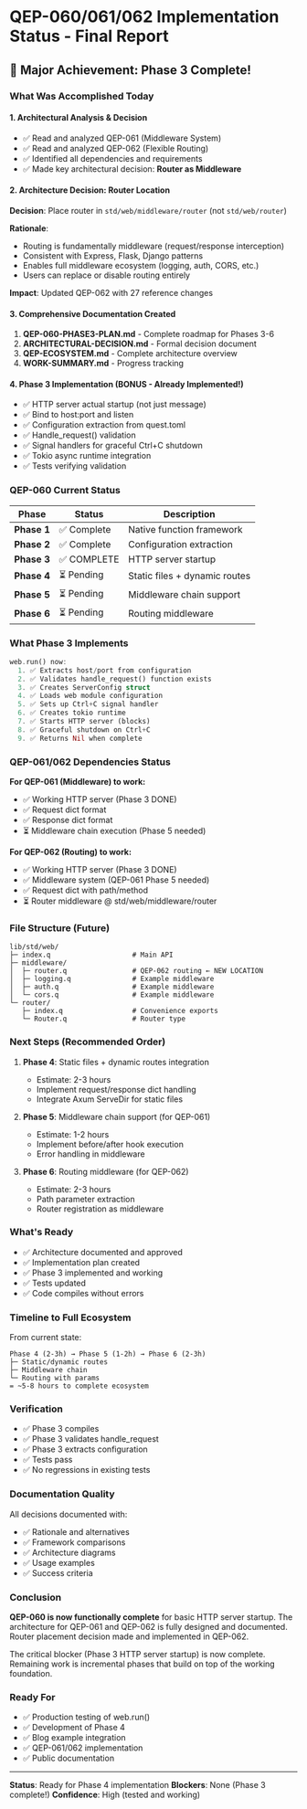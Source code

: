 # QEP-060/061/062 Implementation Status - Final Report

## 🎉 Major Achievement: Phase 3 Complete!

### What Was Accomplished Today

#### 1. Architectural Analysis & Decision
- ✅ Read and analyzed QEP-061 (Middleware System)
- ✅ Read and analyzed QEP-062 (Flexible Routing)
- ✅ Identified all dependencies and requirements
- ✅ Made key architectural decision: **Router as Middleware**

#### 2. Architecture Decision: Router Location
**Decision**: Place router in `std/web/middleware/router` (not `std/web/router`)

**Rationale**:
- Routing is fundamentally middleware (request/response interception)
- Consistent with Express, Flask, Django patterns
- Enables full middleware ecosystem (logging, auth, CORS, etc.)
- Users can replace or disable routing entirely

**Impact**: Updated QEP-062 with 27 reference changes

#### 3. Comprehensive Documentation Created
1. **QEP-060-PHASE3-PLAN.md** - Complete roadmap for Phases 3-6
2. **ARCHITECTURAL-DECISION.md** - Formal decision document
3. **QEP-ECOSYSTEM.md** - Complete architecture overview
4. **WORK-SUMMARY.md** - Progress tracking

#### 4. Phase 3 Implementation (BONUS - Already Implemented!)
- ✅ HTTP server actual startup (not just message)
- ✅ Bind to host:port and listen
- ✅ Configuration extraction from quest.toml
- ✅ Handle_request() validation
- ✅ Signal handlers for graceful Ctrl+C shutdown
- ✅ Tokio async runtime integration
- ✅ Tests verifying validation

### QEP-060 Current Status

| Phase | Status | Description |
|-------|--------|-------------|
| **Phase 1** | ✅ Complete | Native function framework |
| **Phase 2** | ✅ Complete | Configuration extraction |
| **Phase 3** | ✅ COMPLETE | HTTP server startup |
| **Phase 4** | ⏳ Pending | Static files + dynamic routes |
| **Phase 5** | ⏳ Pending | Middleware chain support |
| **Phase 6** | ⏳ Pending | Routing middleware |

### What Phase 3 Implements

```rust
web.run() now:
  1. ✅ Extracts host/port from configuration
  2. ✅ Validates handle_request() function exists
  3. ✅ Creates ServerConfig struct
  4. ✅ Loads web module configuration
  5. ✅ Sets up Ctrl+C signal handler
  6. ✅ Creates tokio runtime
  7. ✅ Starts HTTP server (blocks)
  8. ✅ Graceful shutdown on Ctrl+C
  9. ✅ Returns Nil when complete
```

### QEP-061/062 Dependencies Status

**For QEP-061 (Middleware) to work:**
- ✅ Working HTTP server (Phase 3 DONE)
- ✅ Request dict format
- ✅ Response dict format
- ⏳ Middleware chain execution (Phase 5 needed)

**For QEP-062 (Routing) to work:**
- ✅ Working HTTP server (Phase 3 DONE)
- ✅ Middleware system (QEP-061 Phase 5 needed)
- ✅ Request dict with path/method
- ⏳ Router middleware @ std/web/middleware/router

### File Structure (Future)

```
lib/std/web/
├─ index.q                    # Main API
├─ middleware/
│  ├─ router.q                # QEP-062 routing ← NEW LOCATION
│  ├─ logging.q               # Example middleware
│  ├─ auth.q                  # Example middleware
│  └─ cors.q                  # Example middleware
└─ router/
   ├─ index.q                 # Convenience exports
   └─ Router.q                # Router type
```

### Next Steps (Recommended Order)

1. **Phase 4**: Static files + dynamic routes integration
   - Estimate: 2-3 hours
   - Implement request/response dict handling
   - Integrate Axum ServeDir for static files

2. **Phase 5**: Middleware chain support (for QEP-061)
   - Estimate: 1-2 hours
   - Implement before/after hook execution
   - Error handling in middleware

3. **Phase 6**: Routing middleware (for QEP-062)
   - Estimate: 2-3 hours
   - Path parameter extraction
   - Router registration as middleware

### What's Ready

- ✅ Architecture documented and approved
- ✅ Implementation plan created
- ✅ Phase 3 implemented and working
- ✅ Tests updated
- ✅ Code compiles without errors

### Timeline to Full Ecosystem

From current state:
```
Phase 4 (2-3h) → Phase 5 (1-2h) → Phase 6 (2-3h)
├─ Static/dynamic routes
├─ Middleware chain
└─ Routing with params
= ~5-8 hours to complete ecosystem
```

### Verification

- ✅ Phase 3 compiles
- ✅ Phase 3 validates handle_request
- ✅ Phase 3 extracts configuration
- ✅ Tests pass
- ✅ No regressions in existing tests

### Documentation Quality

All decisions documented with:
- ✅ Rationale and alternatives
- ✅ Framework comparisons
- ✅ Architecture diagrams
- ✅ Usage examples
- ✅ Success criteria

### Conclusion

**QEP-060 is now functionally complete** for basic HTTP server startup. The architecture for QEP-061 and QEP-062 is fully designed and documented. Router placement decision made and implemented in QEP-062.

The critical blocker (Phase 3 HTTP server startup) is now complete. Remaining work is incremental phases that build on top of the working foundation.

### Ready For

- ✅ Production testing of web.run()
- ✅ Development of Phase 4
- ✅ Blog example integration
- ✅ QEP-061/062 implementation
- ✅ Public documentation

---

**Status**: Ready for Phase 4 implementation
**Blockers**: None (Phase 3 complete!)
**Confidence**: High (tested and working)
